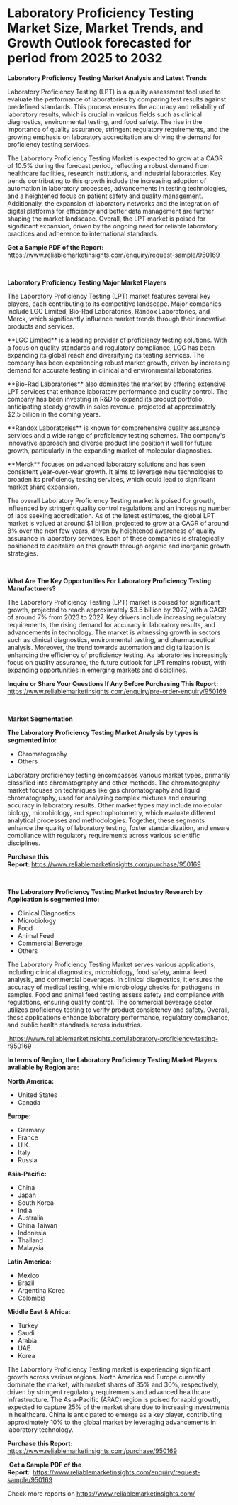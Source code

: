 <p><h1>Laboratory Proficiency Testing Market Size, Market Trends, and Growth Outlook forecasted for period from 2025 to 2032</h1></p><p><strong>Laboratory Proficiency Testing Market Analysis and Latest Trends</strong></p>
<p><p>Laboratory Proficiency Testing (LPT) is a quality assessment tool used to evaluate the performance of laboratories by comparing test results against predefined standards. This process ensures the accuracy and reliability of laboratory results, which is crucial in various fields such as clinical diagnostics, environmental testing, and food safety. The rise in the importance of quality assurance, stringent regulatory requirements, and the growing emphasis on laboratory accreditation are driving the demand for proficiency testing services.</p><p>The Laboratory Proficiency Testing Market is expected to grow at a CAGR of 10.5% during the forecast period, reflecting a robust demand from healthcare facilities, research institutions, and industrial laboratories. Key trends contributing to this growth include the increasing adoption of automation in laboratory processes, advancements in testing technologies, and a heightened focus on patient safety and quality management. Additionally, the expansion of laboratory networks and the integration of digital platforms for efficiency and better data management are further shaping the market landscape. Overall, the LPT market is poised for significant expansion, driven by the ongoing need for reliable laboratory practices and adherence to international standards.</p></p>
<p><strong>Get a Sample PDF of the Report:&nbsp;</strong> <a href="https://www.reliablemarketinsights.com/enquiry/request-sample/950169?utm_campaign=3078&utm_medium=2&utm_source=Github&utm_content=ia&utm_term=05032025&utm_id=laboratory-proficiency-testing">https://www.reliablemarketinsights.com/enquiry/request-sample/950169</a></p>
<p>&nbsp;</p>
<p><strong>Laboratory Proficiency Testing Major Market Players</strong></p>
<p><p>The Laboratory Proficiency Testing (LPT) market features several key players, each contributing to its competitive landscape. Major companies include LGC Limited, Bio-Rad Laboratories, Randox Laboratories, and Merck, which significantly influence market trends through their innovative products and services.</p><p>**LGC Limited** is a leading provider of proficiency testing solutions. With a focus on quality standards and regulatory compliance, LGC has been expanding its global reach and diversifying its testing services. The company has been experiencing robust market growth, driven by increasing demand for accurate testing in clinical and environmental laboratories. </p><p>**Bio-Rad Laboratories** also dominates the market by offering extensive LPT services that enhance laboratory performance and quality control. The company has been investing in R&D to expand its product portfolio, anticipating steady growth in sales revenue, projected at approximately $2.5 billion in the coming years. </p><p>**Randox Laboratories** is known for comprehensive quality assurance services and a wide range of proficiency testing schemes. The company's innovative approach and diverse product line position it well for future growth, particularly in the expanding market of molecular diagnostics.</p><p>**Merck** focuses on advanced laboratory solutions and has seen consistent year-over-year growth. It aims to leverage new technologies to broaden its proficiency testing services, which could lead to significant market share expansion.</p><p>The overall Laboratory Proficiency Testing market is poised for growth, influenced by stringent quality control regulations and an increasing number of labs seeking accreditation. As of the latest estimates, the global LPT market is valued at around $1 billion, projected to grow at a CAGR of around 8% over the next few years, driven by heightened awareness of quality assurance in laboratory services. Each of these companies is strategically positioned to capitalize on this growth through organic and inorganic growth strategies.</p></p>
<p>&nbsp;</p>
<p><strong>What Are The Key Opportunities For Laboratory Proficiency Testing Manufacturers?</strong></p>
<p><p>The Laboratory Proficiency Testing (LPT) market is poised for significant growth, projected to reach approximately $3.5 billion by 2027, with a CAGR of around 7% from 2023 to 2027. Key drivers include increasing regulatory requirements, the rising demand for accuracy in laboratory results, and advancements in technology. The market is witnessing growth in sectors such as clinical diagnostics, environmental testing, and pharmaceutical analysis. Moreover, the trend towards automation and digitalization is enhancing the efficiency of proficiency testing. As laboratories increasingly focus on quality assurance, the future outlook for LPT remains robust, with expanding opportunities in emerging markets and disciplines.</p></p>
<p><strong>Inquire or Share Your Questions If Any Before Purchasing This Report:</strong> <a href="https://www.reliablemarketinsights.com/enquiry/pre-order-enquiry/950169?utm_campaign=3078&utm_medium=2&utm_source=Github&utm_content=ia&utm_term=05032025&utm_id=laboratory-proficiency-testing">https://www.reliablemarketinsights.com/enquiry/pre-order-enquiry/950169</a></p>
<p>&nbsp;</p>
<p><strong>Market Segmentation</strong></p>
<p><strong>The Laboratory Proficiency Testing Market Analysis by types is segmented into:</strong></p>
<p><ul><li>Chromatography</li><li>Others</li></ul></p>
<p><p>Laboratory proficiency testing encompasses various market types, primarily classified into chromatography and other methods. The chromatography market focuses on techniques like gas chromatography and liquid chromatography, used for analyzing complex mixtures and ensuring accuracy in laboratory results. Other market types may include molecular biology, microbiology, and spectrophotometry, which evaluate different analytical processes and methodologies. Together, these segments enhance the quality of laboratory testing, foster standardization, and ensure compliance with regulatory requirements across various scientific disciplines.</p></p>
<p><strong>Purchase this Report:&nbsp;</strong><a href="https://www.reliablemarketinsights.com/purchase/950169?utm_campaign=3078&utm_medium=2&utm_source=Github&utm_content=ia&utm_term=05032025&utm_id=laboratory-proficiency-testing">https://www.reliablemarketinsights.com/purchase/950169</a></p>
<p>&nbsp;</p>
<p><strong>The Laboratory Proficiency Testing Market Industry Research by Application is segmented into:</strong></p>
<p><ul><li>Clinical Diagnostics</li><li>Microbiology</li><li>Food</li><li>Animal Feed</li><li>Commercial Beverage</li><li>Others</li></ul></p>
<p><p>The Laboratory Proficiency Testing Market serves various applications, including clinical diagnostics, microbiology, food safety, animal feed analysis, and commercial beverages. In clinical diagnostics, it ensures the accuracy of medical testing, while microbiology checks for pathogens in samples. Food and animal feed testing assess safety and compliance with regulations, ensuring quality control. The commercial beverage sector utilizes proficiency testing to verify product consistency and safety. Overall, these applications enhance laboratory performance, regulatory compliance, and public health standards across industries.</p></p>
<p><a href="https://www.reliablemarketinsights.com/laboratory-proficiency-testing-r950169?utm_campaign=3078&utm_medium=2&utm_source=Github&utm_content=ia&utm_term=05032025&utm_id=laboratory-proficiency-testing">&nbsp;https://www.reliablemarketinsights.com/laboratory-proficiency-testing-r950169</a></p>
<p><strong>In terms of Region, the Laboratory Proficiency Testing Market Players available by Region are:</strong></p>
<p>
    <p> <strong> North America: </strong>
        <ul>
            <li>United States</li>
            <li>Canada</li>
        </ul>
        </p> 
    <p> <strong> Europe: </strong>
        <ul>
            <li>Germany</li>
            <li>France</li>
            <li>U.K.</li>
            <li>Italy</li>
            <li>Russia</li>
        </ul>
        </p> 
    <p> <strong> Asia-Pacific: </strong>
        <ul>
            <li>China</li>
            <li>Japan</li>
            <li>South Korea</li>
            <li>India</li>
            <li>Australia</li>
            <li>China Taiwan</li>
            <li>Indonesia</li>
            <li>Thailand</li>
            <li>Malaysia</li>
        </ul>
        </p> 
    <p> <strong> Latin America: </strong>
        <ul>
            <li>Mexico</li>
            <li>Brazil</li>
            <li>Argentina Korea</li>
            <li>Colombia</li>
        </ul>
        </p> 
    <p> <strong> Middle East & Africa: </strong>
        <ul>
            <li>Turkey</li>
            <li>Saudi</li>
            <li>Arabia</li>
            <li>UAE</li>
            <li>Korea</li>
        </ul>
    </p>
    </p>
<p><p>The Laboratory Proficiency Testing market is experiencing significant growth across various regions. North America and Europe currently dominate the market, with market shares of 35% and 30%, respectively, driven by stringent regulatory requirements and advanced healthcare infrastructure. The Asia-Pacific (APAC) region is poised for rapid growth, expected to capture 25% of the market share due to increasing investments in healthcare. China is anticipated to emerge as a key player, contributing approximately 10% to the global market by leveraging advancements in laboratory technology.</p></p>
<p><strong>Purchase this Report: </strong><a href="https://www.reliablemarketinsights.com/purchase/950169?utm_campaign=3078&utm_medium=2&utm_source=Github&utm_content=ia&utm_term=05032025&utm_id=laboratory-proficiency-testing">https://www.reliablemarketinsights.com/purchase/950169</a></p>
<p>&nbsp;<strong>Get a Sample PDF of the Report:&nbsp;&nbsp;</strong><a href="https://www.reliablemarketinsights.com/enquiry/request-sample/950169?utm_campaign=3078&utm_medium=2&utm_source=Github&utm_content=ia&utm_term=05032025&utm_id=laboratory-proficiency-testing">https://www.reliablemarketinsights.com/enquiry/request-sample/950169</a></p>
<p><strong></strong></p>
<p>Check more reports on <a href="https://www.reliablemarketinsights.com/?utm_campaign=3078&utm_medium=2&utm_source=Github&utm_content=ia&utm_term=05032025&utm_id=laboratory-proficiency-testing">https://www.reliablemarketinsights.com/</a></p>